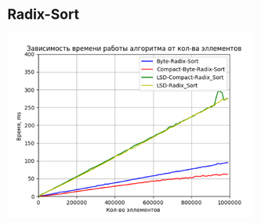 # Radix-Sort
![Image alt](https://github.com/TolyaTalamanov/Radix-sort/blob/master/scripts/graphic.png)

